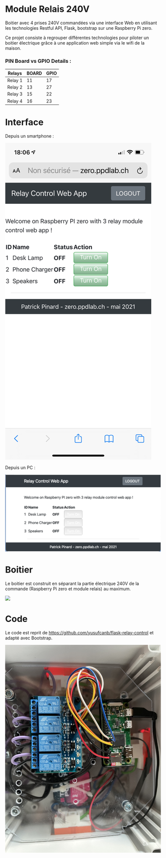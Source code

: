 # Module Relais 240V
Boitier avec 4 prises 240V commandées via une interface Web en utilisant les technologies Restful API, Flask, bootstrap sur une Raspberry Pi zero.

Ce projet consiste à regrouper différentes technologies pour piloter un boitier électrique grâce à une application web simple via le wifi de la maison.


### PIN Board vs GPIO Details :

| Relays  | BOARD  | GPIO |
|---------|--------|------|
| Relay 1 |     11 |  17  |
| Relay 2 |     13 |  27  |
| Relay 3 |     15 |  22  |
| Relay 4 |     16 |  23  |



# Interface

Depuis un smartphone :

![](images/RelayControlApp.png)

Depuis un PC :

![](images/RelayControlAppPC.png)

# Boitier
Le boitier est construit en séparant la partie électrique 240V de la commande (Raspberry Pi zero et module relais) au maximum.

![](images/MonsterBorgV1.png)


# Code
Le code est reprit de https://github.com/yusufcanb/flask-relay-control et adapté avec Bootstrap.

![](images/relaymodule.jpg)

